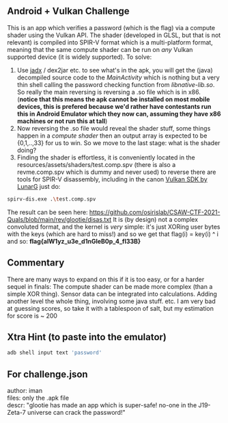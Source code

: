 ## Android + Vulkan Challenge
This is an app which verifies a password (which is the flag) via a compute shader using the Vulkan API. The shader (developed in GLSL, but that is not relevant) is compiled into SPIR-V format which is a multi-platform format, meaning that the same compute shader can be run on _any_ Vulkan supported device (it is widely supported). To solve:
1. Use [jadx](https://github.com/skylot/jadx) / dex2jar etc. to see what's in the apk, you will get the (java) decompiled source code to the _MainActivity_ which is nothing but a very thin shell calling the password checking function from _libnative-lib.so_. So really the main reversing is reversing a .so file which is in x86. (**notice that this means the apk cannot be installed on most mobile devices, this is prefered because we'd rather have contestants run this in Android Emulator which they now can, assuming they have x86 machines or not run this at tall**) 
2. Now reversing the .so file would reveal the shader stuff, some things happen in a _compute shader_ then an output array is expected to be {0,1,..,33} for us to win. So we move to the last stage: what is the shader doing?
3. Finding the shader is effortless, it is conveniently located in the resources/assets/shaders/test.comp.spv (there is also a revme.comp.spv which is dummy and never used) to reverse there are tools for SPIR-V disassembly, including in the canon [Vulkan SDK by LunarG](https://www.lunarg.com/vulkan-sdk/) just do:
</a>

```bash
spirv-dis.exe .\test.comp.spv
```
The result can be seen here: https://github.com/osirislab/CSAW-CTF-2021-Quals/blob/main/rev/glootie/disas.txt
It is (by design) not a complex convoluted format, and the kernel is _very_ simple: it's just XORing user bytes with the keys (which are hard to miss!) and so we get that flag(i) = key(i) ^ i and so: **flag{alW1yz_u3e_d1nGleB0p_4_fl33B}**
## Commentary
There are many ways to expand on this if it is too easy, or for a harder sequel in finals: The compute shader can be made more complex (than a simple XOR thing). Sensor data can be integrated into calculations. Adding another level the whole thing, involving some java stuff. etc. 
I am very bad at guessing scores, so take it with a tablespoon of salt, but my estimation for score is ~ 200
## Xtra Hint (to paste into the emulator)
```bash
adb shell input text 'password'
```

## For challenge.json
author: iman </br>
files: only the .apk file </br>
descr: "glootie has made an app which is super-safe! no-one in the J19-Zeta-7 universe can crack the password!" </br>

